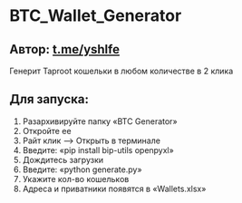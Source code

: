 # BTC_Wallet_Generator
## Автор: [t.me/yshlfe](t.me/yshlfe)

Генерит Taproot кошельки в любом количестве в 2 клика

## Для запуска:
1. Разархивируйте папку «BTC Generator»
2. Откройте ее
3. Райт клик —> Открыть в терминале
3. Введите: «pip install bip-utils openpyxl»
4. Дождитесь загрузки
5. Введите: «python generate.py»
6. Укажите кол-во кошельков
7. Адреса и приватники появятся в «Wallets.xlsx»
